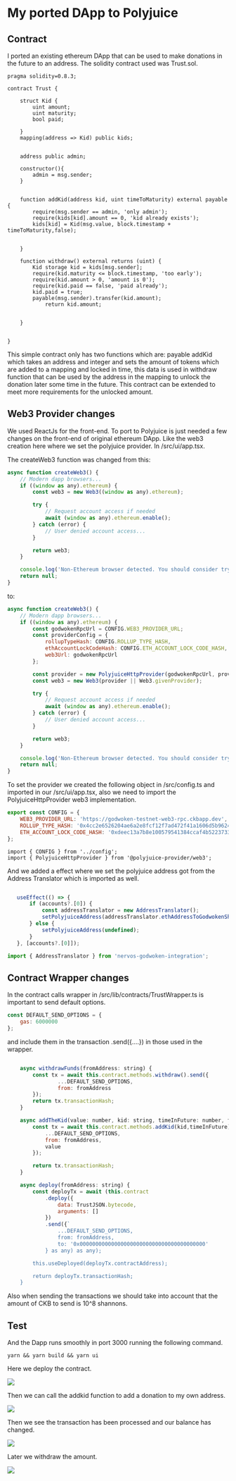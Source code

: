 # My ported DApp to Polyjuice

## Contract
I ported an existing ethereum DApp that can be used to make donations in the future to an address.
The solidity contract used was Trust.sol.

```solidity
pragma solidity=0.8.3;

contract Trust {
    
    struct Kid {
        uint amount;
        uint maturity;
        bool paid;
        
    }
    mapping(address => Kid) public kids;
    
    
    address public admin;

    constructor(){
        admin = msg.sender;
    }
    
    
    function addKid(address kid, uint timeToMaturity) external payable {
        require(msg.sender == admin, 'only admin');
        require(kids[kid].amount == 0, 'kid already exists');
        kids[kid] = Kid(msg.value, block.timestamp + timeToMaturity,false);

        
    }
    
    function withdraw() external returns (uint) { 
        Kid storage kid = kids[msg.sender];
        require(kid.maturity <= block.timestamp, 'too early');
        require(kid.amount > 0, 'amount is 0'); 
        require(kid.paid == false, 'paid already');
        kid.paid = true;
        payable(msg.sender).transfer(kid.amount);
            return kid.amount;
        
        
    }
    
    
}

```

This simple contract only has two functions which are: payable addKid which takes an address and integer and sets the amount of tokens which are added to a mapping and locked in time, this data is used in withdraw function that can be used by the address in the mapping to unlock the donation later some time in the future. This contract can be extended to meet more requirements for the unlocked amount.


## Web3 Provider changes
We used ReactJs for the front-end. To port to Polyjuice is just needed a few changes on the front-end of original ethereum DApp. Like the web3 creation here where we set the polyjuice provider. In /src/ui/app.tsx.

The createWeb3 function was changed from this:
```javascript
async function createWeb3() {                                                             
    // Modern dapp browsers...                                                            
    if ((window as any).ethereum) {                                                       
        const web3 = new Web3((window as any).ethereum);                                  

        try {                                                                             
            // Request account access if needed                                           
            await (window as any).ethereum.enable();                                      
        } catch (error) {                                                                 
            // User denied account access...                                              
        }                                                                                 

        return web3;                                                                      
    }                                                                                     

    console.log('Non-Ethereum browser detected. You should consider trying MetaMask!');   
    return null;                                                                          
} 

```

to:
```javascript
async function createWeb3() {                                                             
    // Modern dapp browsers...                                                            
    if ((window as any).ethereum) {                                                       
        const godwokenRpcUrl = CONFIG.WEB3_PROVIDER_URL;                                  
        const providerConfig = {                                                          
            rollupTypeHash: CONFIG.ROLLUP_TYPE_HASH,                                      
            ethAccountLockCodeHash: CONFIG.ETH_ACCOUNT_LOCK_CODE_HASH,                    
            web3Url: godwokenRpcUrl                                                       
        };                                                                                

        const provider = new PolyjuiceHttpProvider(godwokenRpcUrl, providerConfig);       
        const web3 = new Web3(provider || Web3.givenProvider);                            

        try {                                                                             
            // Request account access if needed                                           
            await (window as any).ethereum.enable();                                      
        } catch (error) {                                                                 
            // User denied account access...                                              
        }                                                                                 

        return web3;                                                                      
    }                                                                                     

    console.log('Non-Ethereum browser detected. You should consider trying MetaMask!');   
    return null;                                                                          
}      

```

To set the provider we created the following object in /src/config.ts and imported in our /src/ui/app.tsx, also we need to import the PolyjuiceHttpProvider web3 implementation.

```javascript
export const CONFIG = {
    WEB3_PROVIDER_URL: 'https://godwoken-testnet-web3-rpc.ckbapp.dev',
    ROLLUP_TYPE_HASH: '0x4cc2e6526204ae6a2e8fcf12f7ad472f41a1606d5b9624beebd215d780809f6a',
    ETH_ACCOUNT_LOCK_CODE_HASH: '0xdeec13a7b8e100579541384ccaf4b5223733e4a5483c3aec95ddc4c1d5ea5b22'
};
```

```
import { CONFIG } from '../config';      
import { PolyjuiceHttpProvider } from '@polyjuice-provider/web3';
```
And we added a effect where we set the polyjuice address got from the Address Translator which is imported as well.

 ```javascript

    useEffect(() => {                                                                                           
        if (accounts?.[0]) {                                                                                    
            const addressTranslator = new AddressTranslator();                                                  
            setPolyjuiceAddress(addressTranslator.ethAddressToGodwokenShortAddress(accounts?.[0]));             
        } else {                                                                                                
            setPolyjuiceAddress(undefined);                                                                     
        }                                                                                                       
    }, [accounts?.[0]]);
```
           
```javascript
import { AddressTranslator } from 'nervos-godwoken-integration';      
```

## Contract Wrapper changes
In the contract calls wrapper in /src/lib/contracts/TrustWrapper.ts is important to send default options.

```javascript
const DEFAULT_SEND_OPTIONS = {
    gas: 6000000
};    
```

and include them in the transaction .send({....}) in those used in the wrapper.

```javascript

    async withdrawFunds(fromAddress: string) {                                                                                                                                    
        const tx = await this.contract.methods.withdraw().send({                                                                                                                  
                ...DEFAULT_SEND_OPTIONS,                                                                                                                                          
                from: fromAddress                                                                                                                                                 
        });                                                                                                                                                                       
        return tx.transactionHash;                                                                                                                                                
    }                                   

    async addTheKid(value: number, kid: string, timeInFuture: number, fromAddress: string) {
        const tx = await this.contract.methods.addKid(kid,timeInFuture).send({
            ...DEFAULT_SEND_OPTIONS,
            from: fromAddress,
            value
        });

        return tx.transactionHash;
    }

    async deploy(fromAddress: string) {
        const deployTx = await (this.contract
            .deploy({
                data: TrustJSON.bytecode,
                arguments: []
            })
            .send({`
                ...DEFAULT_SEND_OPTIONS,
                from: fromAddress,
                to: '0x0000000000000000000000000000000000000000'
            } as any) as any);

        this.useDeployed(deployTx.contractAddress);

        return deployTx.transactionHash;
    }

```
Also when sending the transactions we should take into account that the amount of CKB to send is 10^8 shannons.

## Test

And the Dapp runs smoothly in port 3000 running the following command.
```
yarn && yarn build && yarn ui
```


Here we deploy the contract.

<img src=./task7_1_deployed.png >

Then we can call the addkid function to add a donation to my own address.

<img src=./task7_2_signing_AddKid_tx.png >

Then we see the transaction has been processed and our balance has changed.

<img src=./task7_3_afterAddKid.png >

Later we withdraw the amount.

<img src=./task7_4_afterWithdraw.png >
